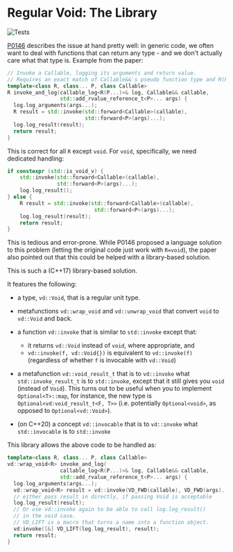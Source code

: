 # Regular Void: The Library

![Tests](https://github.com/brevzin/void/actions/workflows/main.yml/badge.svg)

[P0146](https://www.open-std.org/jtc1/sc22/wg21/docs/papers/2016/p0146r1.html) describes the issue at hand pretty well: in generic code, we often want to deal with functions that can return any type - and we don't actually care what that type is. Example from the paper:

```cpp
// Invoke a Callable, logging its arguments and return value.
// Requires an exact match of Callable&&'s pseudo function type and R(P...).
template<class R, class... P, class Callable>
R invoke_and_log(callable_log<R(P...)>& log, Callable&& callable,
                 std::add_rvalue_reference_t<P>... args) {
  log.log_arguments(args...);
  R result = std::invoke(std::forward<Callable>(callable),
                         std::forward<P>(args)...);
  log.log_result(result);
  return result;
}
```

This is correct for all `R` except `void`. For `void`, specifically, we need dedicated handling:

```cpp
if constexpr (std::is_void_v) {
    std::invoke(std::forward<Callable>(callable),
                std::forward<P>(args)...);
    log.log_result();
} else {
    R result = std::invoke(std::forward<Callable>(callable),
                            std::forward<P>(args)...);
    log.log_result(result);
    return result;
}
```

This is tedious and error-prone. While P0146 proposed a language solution to this problem (letting the original code just work with `R=void`), the paper also pointed out that this could be helped with a library-based solution.

This is such a (C++17) library-based solution.

It features the following:

* a type, `vd::Void`, that is a regular unit type.
* metafunctions `vd::wrap_void` and `vd::unwrap_void` that convert `void` to `vd::Void` and back.
* a function `vd::invoke` that is similar to `std::invoke` except that:

    * it returns `vd::Void` instead of `void`, where appropriate, and
    * `vd::invoke(f, vd::Void{})` is equivalent to `vd::invoke(f)` (regardless of whether `f` is invocable with `vd::Void`)

* a metafunction `vd::void_result_t` that is to `vd::invoke` what `std::invoke_result_t` is to `std::invoke`, except that it still gives you `void` (instead of `Void`). This turns out to be useful when you to implement `Optional<T>::map`, for instance, the new type is `Optional<vd:void_result_t<F, T>>` (i.e. potentially `Optional<void>`, as opposed to `Optional<vd::Void>`).

* (on C++20) a concept `vd::invocable` that is to `vd::invoke` what `std::invocable` is to `std::invoke`

This library allows the above code to be handled as:

```cpp
template<class R, class... P, class Callable>
vd::wrap_void<R> invoke_and_log(
                 callable_log<R(P...)>& log, Callable&& callable,
                 std::add_rvalue_reference_t<P>... args) {
  log.log_arguments(args...);
  vd::wrap_void<R> result = vd::invoke(VD_FWD(callable), VD_FWD(args)...);
  // either pass result in directly, if passing Void is acceptable
  log.log_result(result);
  // Or use vd::invoke again to be able to call log.log_result()
  // in the void case.
  // VD_LIFT is a macro that turns a name into a function object.
  vd:invoke([&] VD_LIFT(log.log_result), result);
  return result;
}
```

